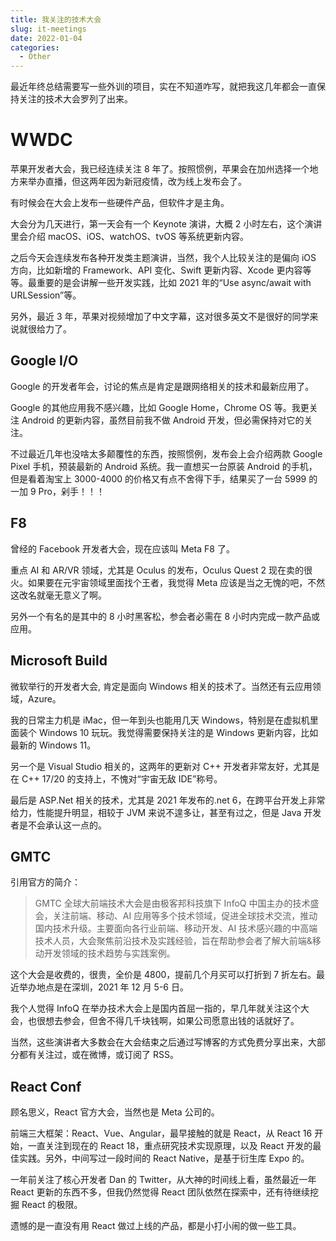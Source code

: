 ```yaml
---
title: 我关注的技术大会
slug: it-meetings
date: 2022-01-04
categories:
  - Other
---
```


最近年终总结需要写一些外训的项目，实在不知道咋写，就把我这几年都会一直保持关注的技术大会罗列了出来。

# WWDC

苹果开发者大会，我已经连续关注 8 年了。按照惯例，苹果会在加州选择一个地方来举办直播，但这两年因为新冠疫情，改为线上发布会了。

有时候会在大会上发布一些硬件产品，但软件才是主角。

大会分为几天进行，第一天会有一个 Keynote 演讲，大概 2 小时左右，这个演讲里会介绍 macOS、iOS、watchOS、tvOS 等系统更新内容。

之后今天会连续发布各种开发类主题演讲，当然，我个人比较关注的是偏向 iOS 方向，比如新增的 Framework、API 变化、Swift 更新内容、Xcode 更内容等等。最重要的是会讲解一些开发实践，比如 2021 年的“Use async/await with URLSession”等。

另外，最近 3 年，苹果对视频增加了中文字幕，这对很多英文不是很好的同学来说就很给力了。

## Google I/O

Google 的开发者年会，讨论的焦点是肯定是跟网络相关的技术和最新应用了。

Google 的其他应用我不感兴趣，比如 Google Home，Chrome OS 等。我更关注 Android 的更新内容，虽然目前我不做 Android 开发，但必需保持对它的关注。

不过最近几年也没啥太多颠覆性的东西，按照惯例，发布会上会介绍两款 Google Pixel 手机，预装最新的 Android 系统。我一直想买一台原装 Android 的手机，但是看着淘宝上 3000-4000 的价格又有点不舍得下手，结果买了一台 5999 的一加 9 Pro，剁手！！！

## F8

曾经的 Facebook 开发者大会，现在应该叫 Meta F8 了。

重点 AI 和 AR/VR 领域，尤其是 Oculus 的发布，Oculus Quest 2 现在卖的很火。如果要在元宇宙领域里面找个王者，我觉得 Meta 应该是当之无愧的吧，不然这改名就毫无意义了啊。

另外一个有名的是其中的 8 小时黑客松，参会者必需在 8 小时内完成一款产品或应用。

## Microsoft Build

微软举行的开发者大会, 肯定是面向 Windows 相关的技术了。当然还有云应用领域，Azure。

我的日常主力机是 iMac，但一年到头也能用几天 Windows，特别是在虚拟机里面装个 Windows 10 玩玩。我觉得需要保持关注的是 Windows 更新内容，比如最新的 Windows 11。

另一个是 Visual Studio 相关的，这两年的更新对 C++ 开发者非常友好，尤其是在 C++ 17/20 的支持上，不愧对“宇宙无敌 IDE”称号。

最后是 ASP.Net 相关的技术，尤其是 2021 年发布的.net 6，在跨平台开发上非常给力，性能提升明显，相较于 JVM 来说不遑多让，甚至有过之，但是 Java 开发者是不会承认这一点的。

## GMTC

引用官方的简介：

> GMTC 全球大前端技术大会是由极客邦科技旗下 InfoQ 中国主办的技术盛会，关注前端、移动、AI 应用等多个技术领域，促进全球技术交流，推动国内技术升级。主要面向各行业前端、移动开发、AI 技术感兴趣的中高端技术人员，大会聚焦前沿技术及实践经验，旨在帮助参会者了解大前端&移动开发领域的技术趋势与实践案例。

这个大会是收费的，很贵，全价是 4800，提前几个月买可以打折到 7 折左右。最近举办地点是在深圳，2021 年 12 月 5-6 日。

我个人觉得 InfoQ 在举办技术大会上是国内首屈一指的，早几年就关注这个大会，也很想去参会，但舍不得几千块钱啊，如果公司愿意出钱的话就好了。

当然，这些演讲者大多数会在大会结束之后通过写博客的方式免费分享出来，大部分都有关注过，或在微博，或订阅了 RSS。

## React Conf

顾名思义，React 官方大会，当然也是 Meta 公司的。

前端三大框架：React、Vue、Angular，最早接触的就是 React，从 React 16 开始，一直关注到现在的 React 18，重点研究技术实现原理，以及 React 开发的最佳实践。另外，中间写过一段时间的 React Native，是基于衍生库 Expo 的。

一年前关注了核心开发者 Dan 的 Twitter，从大神的时间线上看，虽然最近一年 React 更新的东西不多，但我仍然觉得 React 团队依然在探索中，还有待继续挖掘 React 的极限。

遗憾的是一直没有用 React 做过上线的产品，都是小打小闹的做一些工具。
